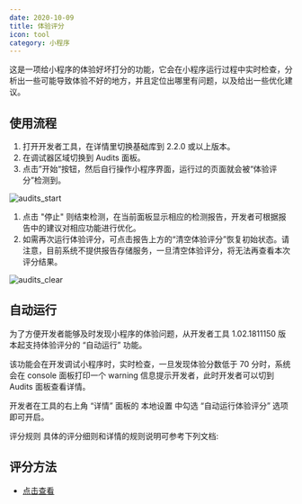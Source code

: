 ```yaml
---
date: 2020-10-09
title: 体验评分
icon: tool
category: 小程序
---
```


这是一项给小程序的体验好坏打分的功能，它会在小程序运行过程中实时检查，分析出一些可能导致体验不好的地方，并且定位出哪里有问题，以及给出一些优化建议。

<!-- more -->

## 使用流程

1. 打开开发者工具，在详情里切换基础库到 2.2.0 或以上版本。
1. 在调试器区域切换到 Audits 面板。
1. 点击”开始“按钮，然后自行操作小程序界面，运行过的页面就会被“体验评分”检测到。

![audits_start](https://res.wx.qq.com/wxdoc/dist/assets/img/audits_start.8773023b.png)

1. 点击 "停止" 则结束检测，在当前面板显示相应的检测报告，开发者可根据报告中的建议对相应功能进行优化。
1. 如需再次运行体验评分，可点击报告上方的“清空体验评分”恢复初始状态。请注意，目前系统不提供报告存储服务，一旦清空体验评分，将无法再查看本次评分结果。

![audits_clear](https://res.wx.qq.com/wxdoc/dist/assets/img/audits_clear.5fb85a1d.png)

## 自动运行

为了方便开发者能够及时发现小程序的体验问题，从开发者工具 1.02.1811150 版本起支持体验评分的 “自动运行” 功能。

该功能会在开发调试小程序时，实时检查，一旦发现体验分数低于 70 分时，系统会在 console 面板打印一个 warning 信息提示开发者，此时开发者可以切到 Audits 面板查看详情。

开发者在工具的右上角 “详情” 面板的 本地设置 中勾选 “自动运行体验评分” 选项即可开启。

评分规则
具体的评分细则和详情的规则说明可参考下列文档:

## 评分方法

- [点击查看](score.md)
